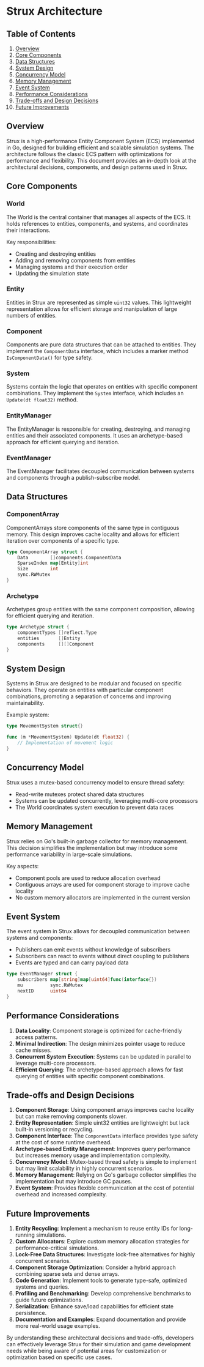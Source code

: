 # Strux Architecture

## Table of Contents

1. [Overview](#overview)
2. [Core Components](#core-components)
3. [Data Structures](#data-structures)
4. [System Design](#system-design)
5. [Concurrency Model](#concurrency-model)
6. [Memory Management](#memory-management)
7. [Event System](#event-system)
8. [Performance Considerations](#performance-considerations)
9. [Trade-offs and Design Decisions](#trade-offs-and-design-decisions)
10. [Future Improvements](#future-improvements)

## Overview

Strux is a high-performance Entity Component System (ECS) implemented in Go, designed for building efficient and scalable simulation systems. The architecture follows the classic ECS pattern with optimizations for performance and flexibility. This document provides an in-depth look at the architectural decisions, components, and design patterns used in Strux.

## Core Components

### World

The World is the central container that manages all aspects of the ECS. It holds references to entities, components, and systems, and coordinates their interactions.

Key responsibilities:
- Creating and destroying entities
- Adding and removing components from entities
- Managing systems and their execution order
- Updating the simulation state

### Entity

Entities in Strux are represented as simple `uint32` values. This lightweight representation allows for efficient storage and manipulation of large numbers of entities.

### Component

Components are pure data structures that can be attached to entities. They implement the `ComponentData` interface, which includes a marker method `IsComponentData()` for type safety.

### System

Systems contain the logic that operates on entities with specific component combinations. They implement the `System` interface, which includes an `Update(dt float32)` method.

### EntityManager

The EntityManager is responsible for creating, destroying, and managing entities and their associated components. It uses an archetype-based approach for efficient querying and iteration.

### EventManager

The EventManager facilitates decoupled communication between systems and components through a publish-subscribe model.

## Data Structures

### ComponentArray

ComponentArrays store components of the same type in contiguous memory. This design improves cache locality and allows for efficient iteration over components of a specific type.

```go
type ComponentArray struct {
    Data        []components.ComponentData
    SparseIndex map[Entity]int
    Size        int
    sync.RWMutex
}
```

### Archetype

Archetypes group entities with the same component composition, allowing for efficient querying and iteration.

```go
type Archetype struct {
    componentTypes []reflect.Type
    entities       []Entity
    components     [][]Component
}
```

## System Design

Systems in Strux are designed to be modular and focused on specific behaviors. They operate on entities with particular component combinations, promoting a separation of concerns and improving maintainability.

Example system:

```go
type MovementSystem struct{}

func (m *MovementSystem) Update(dt float32) {
    // Implementation of movement logic
}
```

## Concurrency Model

Strux uses a mutex-based concurrency model to ensure thread safety:

- Read-write mutexes protect shared data structures
- Systems can be updated concurrently, leveraging multi-core processors
- The World coordinates system execution to prevent data races

## Memory Management

Strux relies on Go's built-in garbage collector for memory management. This decision simplifies the implementation but may introduce some performance variability in large-scale simulations.

Key aspects:
- Component pools are used to reduce allocation overhead
- Contiguous arrays are used for component storage to improve cache locality
- No custom memory allocators are implemented in the current version

## Event System

The event system in Strux allows for decoupled communication between systems and components:

- Publishers can emit events without knowledge of subscribers
- Subscribers can react to events without direct coupling to publishers
- Events are typed and can carry payload data

```go
type EventManager struct {
    subscribers map[string]map[uint64]func(interface{})
    mu          sync.RWMutex
    nextID      uint64
}
```

## Performance Considerations

1. **Data Locality**: Component storage is optimized for cache-friendly access patterns.
2. **Minimal Indirection**: The design minimizes pointer usage to reduce cache misses.
3. **Concurrent System Execution**: Systems can be updated in parallel to leverage multi-core processors.
4. **Efficient Querying**: The archetype-based approach allows for fast querying of entities with specific component combinations.

## Trade-offs and Design Decisions

1. **Component Storage**: Using component arrays improves cache locality but can make removing components slower.
2. **Entity Representation**: Simple uint32 entities are lightweight but lack built-in versioning or recycling.
3. **Component Interface**: The `ComponentData` interface provides type safety at the cost of some runtime overhead.
4. **Archetype-based Entity Management**: Improves query performance but increases memory usage and implementation complexity.
5. **Concurrency Model**: Mutex-based thread safety is simple to implement but may limit scalability in highly concurrent scenarios.
6. **Memory Management**: Relying on Go's garbage collector simplifies the implementation but may introduce GC pauses.
7. **Event System**: Provides flexible communication at the cost of potential overhead and increased complexity.

## Future Improvements

1. **Entity Recycling**: Implement a mechanism to reuse entity IDs for long-running simulations.
2. **Custom Allocators**: Explore custom memory allocation strategies for performance-critical simulations.
3. **Lock-Free Data Structures**: Investigate lock-free alternatives for highly concurrent scenarios.
4. **Component Storage Optimization**: Consider a hybrid approach combining sparse sets and dense arrays.
5. **Code Generation**: Implement tools to generate type-safe, optimized systems and queries.
6. **Profiling and Benchmarking**: Develop comprehensive benchmarks to guide future optimizations.
7. **Serialization**: Enhance save/load capabilities for efficient state persistence.
8. **Documentation and Examples**: Expand documentation and provide more real-world usage examples.

By understanding these architectural decisions and trade-offs, developers can effectively leverage Strux for their simulation and game development needs while being aware of potential areas for customization or optimization based on specific use cases.
